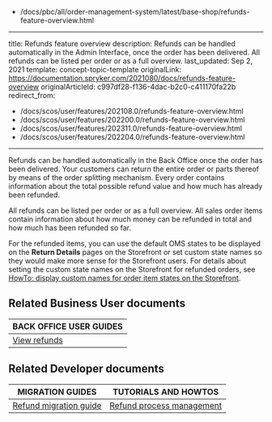   - /docs/pbc/all/order-management-system/latest/base-shop/refunds-feature-overview.html
---
title: Refunds feature overview
description: Refunds can be handled automatically in the Admin Interface, once the order has been delivered. All refunds can be listed per order or as a full overview.
last_updated: Sep 2, 2021
template: concept-topic-template
originalLink: https://documentation.spryker.com/2021080/docs/refunds-feature-overview
originalArticleId: c997df28-f136-4dac-b2c0-c411170fa22b
redirect_from:
  - /docs/scos/user/features/202108.0/refunds-feature-overview.html
  - /docs/scos/user/features/202200.0/refunds-feature-overview.html
  - /docs/scos/user/features/202311.0/refunds-feature-overview.html
  - /docs/scos/user/features/202204.0/refunds-feature-overview.html
---

Refunds can be handled automatically in the Back Office once the order has been delivered. Your customers can return the entire order or parts thereof by means of the order splitting mechanism. Every order contains information about the total possible refund value and how much has already been refunded.

All refunds can be listed per order or as a full overview. All sales order items contain information about how much money can be refunded in total and how much has been refunded so far.

For the refunded items, you can use the default OMS states to be displayed on the **Return Details** pages on the Storefront or set custom state names so they would make more sense for the Storefront users. For details about setting the custom state names on the Storefront for refunded orders, see [HowTo: display custom names for order item states on the Storefront](/docs/pbc/all/order-management-system/{{page.version}}/base-shop/display-custom-names-for-order-item-states-on-the-storefront.html).

## Related Business User documents

|BACK OFFICE USER GUIDES|
|---|
| [View refunds](/docs/pbc/all/order-management-system/{{page.version}}/base-shop/manage-in-the-back-office/view-refunds.html)  |

## Related Developer documents

| MIGRATION GUIDES | TUTORIALS AND HOWTOS |
|---------|---------|
| [Refund migration guide](/docs/pbc/all/order-management-system/{{page.version}}/base-shop/install-and-upgrade/upgrade-modules/upgrade-the-refund-module.html) | [Refund process management](/docs/pbc/all/order-management-system/{{page.version}}/base-shop/datapayload-conversion/refund-process-management.html) |
